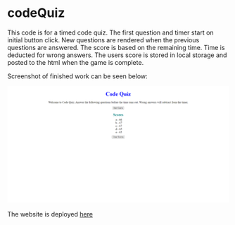 # codeQuiz

This code is for a timed code quiz. The first question and timer start on initial button click. New questions are rendered when the previous questions are answered. The score is based on the remaining time. Time is deducted for wrong answers. The users score is stored in local storage and posted to the html when the game is complete. 

Screenshot of finished work can be seen below:

![Homework Screenshot](./assets/images/Homework4Screenshot.png)

The website is deployed [here](https://bhodge166.github.io/codeQuiz/)
